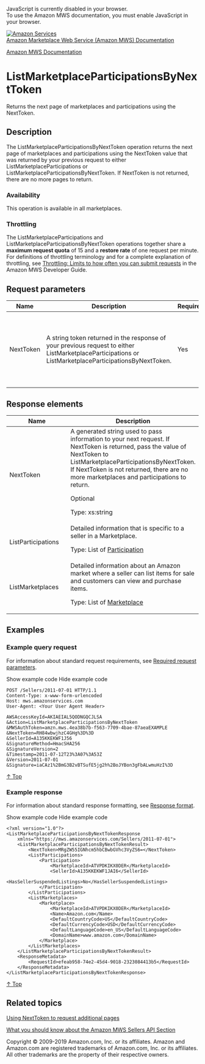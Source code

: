 <div id="MWSDX_noscript">

JavaScript is currently disabled in your browser.  
To use the Amazon MWS documentation, you must enable JavaScript in your
browser.

</div>

<div id="MWSDX_divtop">

[![Amazon
Services](https://images-na.ssl-images-amazon.com/images/G/08/mwsportal/fr_FR/amazonservices.gif "Amazon Services")](http://services.amazon.fr)  
<span id="MWSDX_titlebar">[Amazon Marketplace Web Service (Amazon MWS)
Documentation](https://developer.amazonservices.fr/gp/mws/docs.html)</span>

</div>

<div id="MWSDX_divbottom">

<div id="MWSDX_divleft">

<div id="MWSDX_toc">

</div>

</div>

<div id="MWSDX_divright">

<div id="MWSDX_content">

<span id="MWSDX_breadcrumbs">[Amazon MWS
Documentation](https://developer.amazonservices.fr/gp/mws/docs.html)</span>

<div id="Sellers_ListMarketplaceParticipationsByNextToken"
class="nested0">

ListMarketplaceParticipationsByNextToken
========================================

<div class="body">

Returns the next page of marketplaces and participations using the <span
class="keyword parmname">NextToken</span>.

</div>

<div id="Description" class="topic concept nested1">

Description
-----------

<div class="body conbody">

The <span id="Description__ListMarketplaceParticipationsByNextToken"
class="keyword apiname">ListMarketplaceParticipationsByNextToken</span>
operation returns the next page of marketplaces and participations using
the <span class="keyword parmname">NextToken</span> value that was
returned by your previous request to either <span
class="keyword apiname">ListMarketplaceParticipations</span> or <span
class="keyword apiname">ListMarketplaceParticipationsByNextToken</span>.
If <span class="keyword parmname">NextToken</span> is not returned,
there are no more pages to return.

<div class="section">

### Availability

This operation is available in all marketplaces.

</div>

<div class="section">

### Throttling

The <span class="keyword apiname">ListMarketplaceParticipations</span>
and <span
class="keyword apiname">ListMarketplaceParticipationsByNextToken</span>
operations together share a **maximum request quota** of 15 and a
**restore rate** of one request per minute. <span
id="Description__CartInfo_throttling" class="ph">For definitions of
throttling terminology and for a complete explanation of throttling, see
<a href="../dev_guide/DG_Throttling.md" class="xref">Throttling: Limits to how often you can submit requests</a>
in the <span class="ph">Amazon MWS Developer Guide</span>.</span>

</div>

</div>

</div>

<div id="RequestParameters" class="topic reference nested1">

Request parameters
------------------

<div class="body refbody">

<div class="tablenoborder">

<table id="RequestParameters__RequestParametersTable" class="table" data-cellpadding="4" data-cellspacing="0" data-summary="" data-frame="border" data-border="1" data-rules="all">
<colgroup>
<col style="width: 25%" />
<col style="width: 25%" />
<col style="width: 25%" />
<col style="width: 25%" />
</colgroup>
<thead>
<tr class="header">
<th>Name</th>
<th>Description</th>
<th>Required</th>
<th>Values</th>
</tr>
</thead>
<tbody>
<tr class="odd">
<td><span class="keyword parmname">NextToken </span></td>
<td>A string token returned in the response of your previous request to either <span class="keyword apiname">ListMarketplaceParticipations</span> or <span class="keyword apiname">ListMarketplaceParticipationsByNextToken</span>.</td>
<td>Yes</td>
<td>Token string returned from the previous call.
<p><span class="ph">Type: xs:string</span></p></td>
</tr>
</tbody>
</table>

</div>

</div>

</div>

<div id="ResponseElements" class="topic reference nested1">

Response elements
-----------------

<div class="body refbody">

<div class="tablenoborder">

<table id="ResponseElements__table_rbm_mh5_cr" class="table" data-cellpadding="4" data-cellspacing="0" data-summary="" data-frame="border" data-border="1" data-rules="all">
<colgroup>
<col style="width: 50%" />
<col style="width: 50%" />
</colgroup>
<thead>
<tr class="header">
<th>Name</th>
<th>Description</th>
</tr>
</thead>
<tbody>
<tr class="odd">
<td><span class="keyword parmname">NextToken</span></td>
<td>A generated string used to pass information to your next request. If <span class="keyword parmname">NextToken</span> is returned, pass the value of <span class="keyword parmname">NextToken</span> to <span class="keyword apiname">ListMarketplaceParticipationsByNextToken</span>. If <span class="keyword parmname">NextToken</span> is not returned, there are no more marketplaces and participations to return.
<p>Optional</p>
<p><span class="ph">Type: xs:string</span></p></td>
</tr>
<tr class="even">
<td><span class="keyword parmname">ListParticipations</span></td>
<td><span class="ph">Detailed information that is specific to a seller in a Marketplace.</span>
<p>Type: List of <a href="Sellers_Datatypes.md#Participation" class="xref" title="Detailed information that is specific to a seller in a Marketplace.">Participation</a></p></td>
</tr>
<tr class="odd">
<td><span class="keyword parmname">ListMarketplaces</span></td>
<td><span class="ph">Detailed information about an Amazon market where a seller can list items for sale and customers can view and purchase items.</span>
<p>Type: List of <a href="Sellers_Datatypes.md#Marketplace" class="xref" title="Detailed information about an Amazon market where a seller can list items for sale and customers can view and purchase items.">Marketplace</a></p></td>
</tr>
</tbody>
</table>

</div>

</div>

</div>

<div id="Examples" class="topic reference nested1">

Examples
--------

<div class="body refbody">

<div class="section">

### Example query request

<span class="ph">For information about standard request requirements,
see
<a href="../dev_guide/DG_RequiredRequestParameters.md" class="xref">Required request parameters</a>.</span>

<span class="ph expander"> <span class="keyword parmname xshow">Show
example code</span> <span class="keyword parmname xhide">Hide example
code</span> </span>

<div class="sectiondiv content">

    POST /Sellers/2011-07-01 HTTP/1.1
    Content-Type: x-www-form-urlencoded
    Host: mws.amazonservices.com
    User-Agent: <Your User Agent Header>

    AWSAccessKeyId=AKIAEIAL5QODNGQCJLSA
    &Action=ListMarketplaceParticipationsByNextToken
    &MWSAuthToken=amzn.mws.4ea38b7b-f563-7709-4bae-87aeaEXAMPLE
    &NextToken=RH84wbwjhzC4GHg%3D%3D
    &SellerId=A135KKEKWF1J56
    &SignatureMethod=HmacSHA256
    &SignatureVersion=2
    &Timestamp=2011-07-12T23%3A07%3A53Z
    &Version=2011-07-01
    &Signature=iaCAz1%2BmG3B2vBTSufE5jg2h%2BoJYBon3gFbALwmuHzI%3D

<a href="#Examples" class="xref">↑ Top</a>

</div>

</div>

<div class="section">

### Example response

<span class="ph">For information about standard response formatting, see
<a href="../dev_guide/DG_ResponseFormat.md" class="xref">Response format</a>.</span>

<span class="ph expander"> <span class="keyword parmname xshow">Show
example code</span> <span class="keyword parmname xhide">Hide example
code</span> </span>

<div class="sectiondiv content">

    <?xml version="1.0"?>
    <ListMarketplaceParticipationsByNextTokenResponse
        xmlns="https://mws.amazonservices.com/Sellers/2011-07-01">
        <ListMarketplaceParticipationsByNextTokenResult>
            <NextToken>MRgZW55IGNhcm5hbCBwbGVhc3VyZS6=</NextToken>
            <ListParticipations>
                <Participation>
                    <MarketplaceId>ATVPDKIKX0DER</MarketplaceId>
                    <SellerId>A135KKEKWF1JAI6</SellerId>
                    <HasSellerSuspendedListings>No</HasSellerSuspendedListings>
                </Participation>
            </ListParticipations>
            <ListMarketplaces>
                <Marketplace>
                    <MarketplaceId>ATVPDKIKX0DER</MarketplaceId>
                    <Name>Amazon.com</Name>
                    <DefaultCountryCode>US</DefaultCountryCode>
                    <DefaultCurrencyCode>USD</DefaultCurrencyCode>
                    <DefaultLanguageCode>en_US</DefaultLanguageCode>
                    <DomainName>www.amazon.com</DomainName>
                </Marketplace>
            </ListMarketplaces>
        </ListMarketplaceParticipationsByNextTokenResult>
        <ResponseMetadata>
            <RequestId>efeab958-74e2-45d4-9018-2323084413b5</RequestId>
        </ResponseMetadata>
    </ListMarketplaceParticipationsByNextTokenResponse>

<a href="#Examples" class="xref">↑ Top</a>

</div>

</div>

</div>

</div>

<div id="RelatedActions" class="topic nested1">

Related topics
--------------

<div class="body">

<a href="../dev_guide/DG_NextToken.md" class="xref">Using NextToken to request additional pages</a>

<a href="Sellers_Overview.md" class="xref">What you should know about the Amazon MWS Sellers API Section</a>

</div>

</div>

</div>

<div id="MWSDX_footer">

Copyright © 2009-2019 Amazon.com, Inc. or its affiliates. Amazon and
Amazon.com are registered trademarks of Amazon.com, Inc. or its
affiliates. All other trademarks are the property of their respective
owners.

</div>

</div>

</div>

<div style="clear: both;">

</div>

</div>
